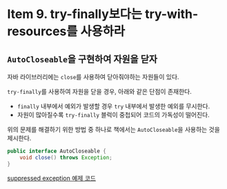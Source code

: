 # Item 9. try-finally보다는 try-with-resources를 사용하라
## `AutoCloseable`을 구현하여 자원을 닫자
자바 라이브러리에는 `close`를 사용하여 닫아줘야하는 자원들이 있다.

`try-finally`를 사용하여 자원을 닫을 경우, 아래와 같은 단점이 존재한다.
 - `finally` 내부에서 예외가 발생할 경우 `try` 내부에서 발생한 예외를 무시한다.
 - 자원이 많아질수록 `try-finally` 블럭이 중첩되어 코드의 가독성이 떨어진다.

위의 문제를 해결하기 위한 방법 중 하나로 책에서는 `AutoCloseable`을 사용하는 것을 제시한다.

```java
public interface AutoCloseable {
    void close() throws Exception;
}
```



[suppressed exception 예제 코드](code/src/test/java/item09/AutoCloseableTest.java)

